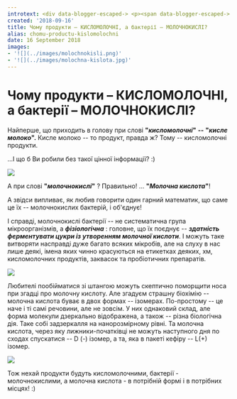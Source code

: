 ```yaml
---
introtext: <div data-blogger-escaped-> <p><span data-blogger-escaped-> Хтось плутає, а хтось гадає, що різниці нема. Насправді вона є. Все дуже логічно і ось чому:</span></p> </div>
created: '2018-09-16'
title: Чому продукти – КИСЛОМОЛОЧНІ, а бактерії – МОЛОЧНОКИСЛІ?
alias: chomu-productu-kislomolochni
date: 16 September 2018
images:
- '![](../images/molochnokisli.png)'
- '![](../images/molochna-kislota.jpg)'
---
```


# Чому продукти – КИСЛОМОЛОЧНІ, а бактерії – МОЛОЧНОКИСЛІ?

Найперше, що приходить в голову при слові **"*кисломолочні*"** **--** **"*кисле молоко*".** Кисле молоко -- то продукт, правда ж? Тому -- кисломолочні продукти.

...І що б Ви робили без такої цінної інформації? :)

[![](https://3.bp.blogspot.com/-XKTBNbgBsNo/W7Y1tt5Ae_I/AAAAAAAAAJw/WMIGywR8QS0aOdAZ8jesKPIRsH9Yru2xQCLcBGAs/s640/%25D0%25BC%25D0%25BE%25D0%25BB%25D0%25BE%25D1%2587%25D0%25BD%25D0%25BE%25D0%25BA%25D0%25B8%25D1%2581%25D0%25BB%25D1%2596%2B%25D1%2587%25D0%25B8%2B%25D0%25BA%25D0%25B8%25D1%2581%25D0%25BB%25D0%25BE%25D0%25BC%25D0%25BE%25D0%25BB%25D0%25BE%25D1%2587%25D0%25BD%25D1%2596.jpg)](https://3.bp.blogspot.com/-XKTBNbgBsNo/W7Y1tt5Ae_I/AAAAAAAAAJw/WMIGywR8QS0aOdAZ8jesKPIRsH9Yru2xQCLcBGAs/s1600/%25D0%25BC%25D0%25BE%25D0%25BB%25D0%25BE%25D1%2587%25D0%25BD%25D0%25BE%25D0%25BA%25D0%25B8%25D1%2581%25D0%25BB%25D1%2596%2B%25D1%2587%25D0%25B8%2B%25D0%25BA%25D0%25B8%25D1%2581%25D0%25BB%25D0%25BE%25D0%25BC%25D0%25BE%25D0%25BB%25D0%25BE%25D1%2587%25D0%25BD%25D1%2596.jpg)

А при слові **"*молочнокислі*"** ? Правильно! ... **"*Молочна кислота*"**!

А звідси випливає, як любив говорити один гарний математик, що саме це їх -- молочнокислих бактерій, і об'єднує!

І справді, молочнокислі бактерії -- не систематична група мікроорганізмів, а ***фізіологічна*** : головне, що їх поєднує -- ***здатність ферментувати цукри із утворенням молочної кислоти***. І можуть таке витворяти насправді дуже багато всяких мікробів, але на слуху в нас лише деякі, імена яких чинно красуються на етикетках деяких, хм, кисломолочних продуктів, заквасок та пробіотичних препаратів.

![](../images/molochnokisli.png)

Любителі пообійматися зі штангою можуть скептично поморщити носа при згадці про молочну кислоту. Але згадуєм страшну біохімію -- молочна кислота буває в двох формах -- ізомерах. По-простому -- це наче і ті самі речовини, але не зовсім. У них однаковий склад, але форма молекули дзеркально відображена, а також -- різна біологічна дія. Таке собі задзеркалля на нанорозмірному рівні. Та молочна кислота, через яку лижники-початківці не можуть наступного дня по сходах спускатися -- D (-) ізомер, а та, яка в пакеті кефіру -- L(+) ізомер.

![](../images/molochna-kislota.jpg)

Тож нехай продукти будуть кисломолочними, бактерії - молочнокислими, а молочна кислота - в потрібній формі і в потрібних місцях! :)
